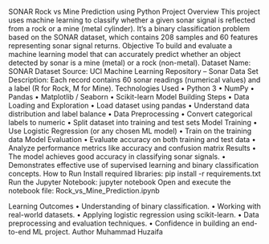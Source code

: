 SONAR Rock vs Mine Prediction using Python
Project Overview
This project uses machine learning to classify whether a given sonar signal is reflected from a rock or a mine (metal cylinder).
It’s a binary classification problem based on the SONAR dataset, which contains 208 samples and 60 features representing sonar signal returns.
 Objective
To build and evaluate a machine learning model that can accurately predict whether an object detected by sonar is a mine (metal) or a rock (non-metal).
Dataset
Name: SONAR Dataset
Source: UCI Machine Learning Repository – Sonar Data Set
Description: Each record contains 60 sonar readings (numerical values) and a label (R for Rock, M for Mine).
Technologies Used
•	Python 3
•	NumPy
•	Pandas
•	Matplotlib / Seaborn
•	Scikit-learn
Model Building Steps
•	Data Loading and Exploration
•	Load dataset using pandas
•	Understand data distribution and label balance
•	Data Preprocessing
•	Convert categorical labels to numeric
•	Split dataset into training and test sets
Model Training
•	Use Logistic Regression (or any chosen ML model)
•	Train on the training data
Model Evaluation
•	Evaluate accuracy on both training and test data
•	Analyze performance metrics like accuracy and confusion matrix
Results
•	The model achieves good accuracy in classifying sonar signals.
•	Demonstrates effective use of supervised learning and binary classification concepts.
How to Run
Install required libraries:
pip install -r requirements.txt
Run the Jupyter Notebook:
jupyter notebook
Open and execute the notebook file:
Rock_vs_Mine_Prediction.ipynb

Learning Outcomes
•	Understanding of binary classification.
•	Working with real-world datasets.
•	Applying logistic regression using scikit-learn.
•	Data preprocessing and evaluation techniques.
•	Confidence in building an end-to-end ML project.
Author
Muhammad Huzaifa
